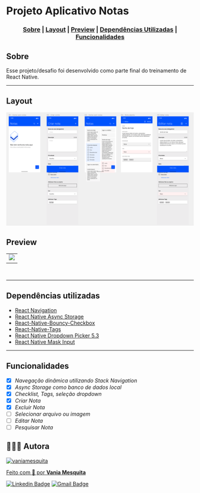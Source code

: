 # Projeto Aplicativo Notas



### <p align="center"> [Sobre](#sobre) | [Layout](#layout) | [Preview](#preview) | [Dependências Utilizadas](#dependências-utilizadas) | [Funcionalidades](#funcionalidades) </p>
  

## Sobre 

Esse projeto/desafio foi desenvolvido como parte final do treinamento de React Native.


---

## Layout

<img src="src/assets/projeto_figma.png" >


## Preview


<table align="center">
   <tr>
    <td valign="top"><img src="src/assets/preview.gif" height="800"> </td>
    
   </tr>
 </table>
 <br>

---

##  **Dependências utilizadas**

   - <a href="https://github.com/react-navigation"> React Navigation </a>
   - <a href="https://github.com/react-native-async-storage/async-storage"> React Native Async Storage</a>
   - <a href="https://github.com/WrathChaos/react-native-bouncy-checkbox"> React-Native-Bouncy-Checkbox </a>
   - <a href="https://github.com/peterp/react-native-tags#readme"> React-Native-Tags </a>
   - <a href="https://github.com/hossein-zare/react-native-dropdown-picker"> React Native Dropdown Picker 5.3 </a>
   - <a href="https://github.com/CaioQuirinoMedeiros/react-native-mask-input"> React Native Mask Input</a>
---


## **Funcionalidades**

   - [x] *Navegação dinâmica utilizando Stack Navigation*
   - [x] *Async Storage como banco de dados local*
   - [x] *Checklist, Tags, seleção dropdown*
   - [x] *Criar Nota*
   - [x] *Excluir Nota*
   - [ ] *Selecionar arquivo ou imagem* 
   - [ ] *Editar Nota*
   - [ ] *Pesquisar Nota*

## 👩🏻‍💻 **Autora**


<a href="https://github.com/vaniamesquita"> <img src="https://avatars.githubusercontent.com/u/70303394?v=4" width="60px;" alt="vaniamesquita"/>
  
 Feito com :blue_heart: por <b>Vania Mesquita</b></a>  <a href="https://github.com/vaniamesquita"> </a>


[![Linkedin Badge](https://img.shields.io/badge/-LinkedIn-blue?style=flat-square&logo=Linkedin&logoColor=white&link=https://www.linkedin.com/in/vaniamesquita/)](https://www.linkedin.com/in/vaniamesquita/)
[![Gmail Badge](https://img.shields.io/badge/-vaniasalesm@gmail.com-D14836?style=flat-square&logo=Gmail&logoColor=white&link=mailto:vaniasalesm@gmail.com)](mailto:vaniasalesm@gmail.com)<br>



